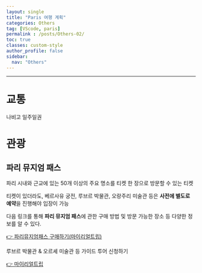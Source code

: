 ```yaml
---
layout: single
title: "Paris 여행 계획"
categories: Others
tag: [VScode, paris]
permalink : /posts/Others-02/
toc: true
classes: custom-style
author_profile: false
sidebar:
  nav: "Others"
---
```


<hr>

# 교통

나비고 일주일권

# 관광

## 파리 뮤지엄 패스

파리 시내와 근교에 있는 50개 이상의 주요 명소를 티켓 한 장으로 방문할 수 있는 티켓

티켓이 있더라도, 베르사유 궁전, 루브르 박물관, 오랑주리 미술관 등은 **사전에 별도로 예약**을 진행해야 입장이 가능

다음 링크를 통해 **파리 뮤지엄 패스**에 관한 구매 방법 및 방문 가능한 장소 등 다양한 정보를 알 수 있다.

[👉 파리뮤지엄패스 구매하기(마이리얼트립)](https://www.myrealtrip.com/offers/125356)

루브르 박물관 & 오르셰 미술관 등 가이드 투어 신청하기

[👉 마이리얼트립](https://www.myrealtrip.com/)
